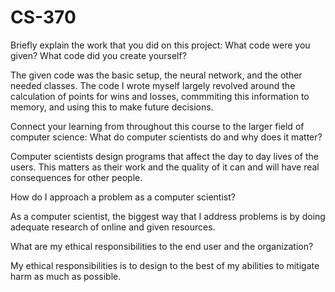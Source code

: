 # CS-370

Briefly explain the work that you did on this project: What code were you given? What code did you create yourself?

The given code was the basic setup, the neural network, and the other needed classes. The code I wrote myself largely revolved around the calculation of points for wins and losses, commmiting this information to memory, and using this to make future decisions. 

Connect your learning from throughout this course to the larger field of computer science:
What do computer scientists do and why does it matter?

Computer scientists design programs that affect the day to day lives of the users. This matters as their work and the quality of it can and will have real consequences for other people.

How do I approach a problem as a computer scientist?

As a computer scientist, the biggest way that I address problems is by doing adequate research of online and given resources.

What are my ethical responsibilities to the end user and the organization?

My ethical responsibilities is to design to the best of my abilities to mitigate harm as much as possible.
